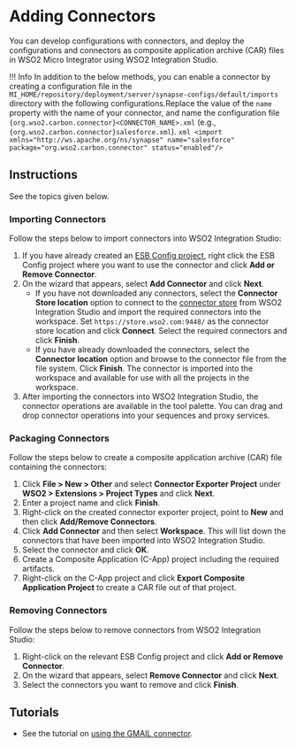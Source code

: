 # Adding Connectors

You can develop configurations with connectors, and deploy the configurations and connectors as composite application archive (CAR) files in WSO2 Micro Integrator using WSO2 Integration Studio.

!!! Info
    In addition to the below methods, you can enable a connector by creating a configuration file in the `MI_HOME/repository/deployment/server/synapse-configs/default/imports` directory with the following configurations.Replace the value of the `name` property with the name of your connector, and name the configuration file `{org.wso2.carbon.connector}<CONNECTOR_NAME>.xml` (e.g., `{org.wso2.carbon.connector}salesforce.xml`).
    ```xml
    <import xmlns="http://ws.apache.org/ns/synapse"
            name="salesforce"
            package="org.wso2.carbon.connector"
            status="enabled"/>
    ```

## Instructions

See the topics given below.

### Importing Connectors

Follow the steps below to import connectors into WSO2 Integration Studio:

1.  If you have already created an [ESB Config project](../../creating-projects/#esb-config-project), right click the ESB Config project where you want to use the connector and click **Add or Remove Connector**.
2.  On the wizard that appears, select **Add Connector** and click **Next**.
    -   If you have not downloaded any connectors, select the **Connector Store location** option to connect to the [connector store](https://store.wso2.com/store/) from WSO2 Integration Studio and import the required connectors into the workspace. Set `https://store.wso2.com:9448/` as the connector store location and click **Connect**. Select the required connectors and click **Finish**.
    -   If you have already downloaded the connectors, select the **Connector location** option and browse to the connector file from the file system. Click **Finish**. The connector is imported into the workspace and available for use with all the projects in the workspace.  
3.  After importing the connectors into WSO2 Integration Studio, the connector operations are available in the tool palette. You can drag and drop connector operations into your sequences and proxy services.

### Packaging Connectors

Follow the steps below to create a composite application archive (CAR) file containing the connectors:

1.  Click **File > New > Other** and select **Connector Exporter Project** under **WSO2 > Extensions > Project Types** and click **Next**. 
2.  Enter a project name and click **Finish**.  
3.  Right-click on the created connector exporter project, point to **New** and then click **Add/Remove Connectors**.
4.  Click **Add Connector** and then select **Workspace**. This will list down the connectors that have been imported into WSO2 Integration Studio.
5.  Select the connector and click **OK**.
6.  Create a Composite Application (C-App) project including the required artifacts.
7.  Right-click on the C-App project and click **Export Composite Application Project** to create a CAR file out of that project.

### Removing Connectors

Follow the steps below to remove connectors from WSO2 Integration Studio:

1.  Right-click on the relevant ESB Config project and click **Add or Remove Connector**.
2.  On the wizard that appears, select **Remove Connector** and click **Next**.
3.  Select the connectors you want to remove and click **Finish**.

## Tutorials

-	See the tutorial on [using the GMAIL connector](../../../../use-cases/tutorials/using-the-gmail-connector).
